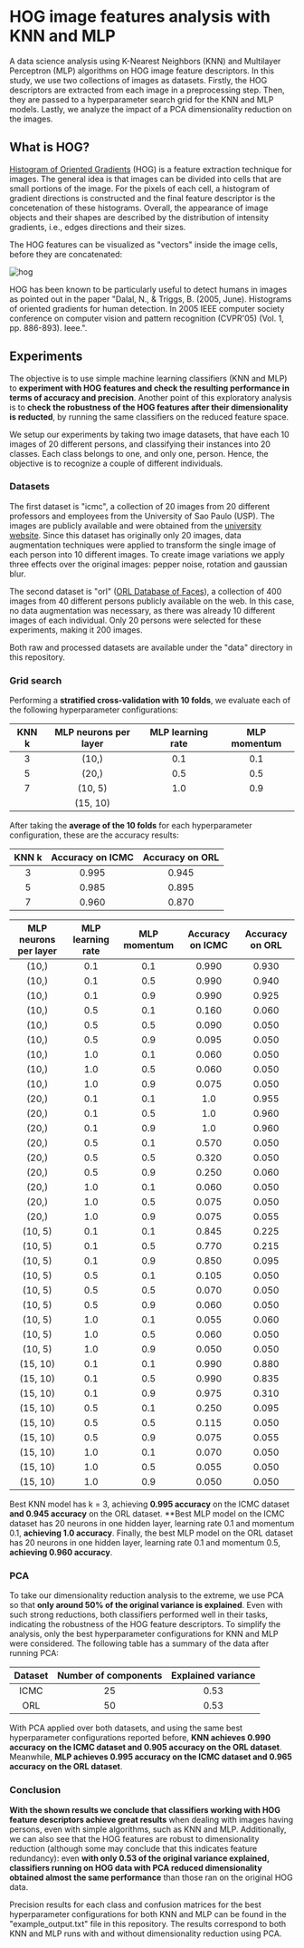 # HOG image features analysis with KNN and MLP
A data science analysis using K-Nearest Neighbors (KNN) and Multilayer Perceptron (MLP) algorithms on HOG image feature descriptors. In this study, we use two collections of images as datasets. Firstly, the HOG descriptors are extracted from each image in a preprocessing step. Then, they are passed to a hyperparameter search grid for the KNN and MLP models. Lastly, we analyze the impact of a PCA dimensionality reduction on the images.

## What is HOG?
[Histogram of Oriented Gradients] (HOG) is a feature extraction technique for images. The general idea is that images can be divided into cells that are small portions of the image. For the pixels of each cell, a histogram of gradient directions is constructed and the final feature descriptor is the concetenation of these histograms. Overall, the appearance of image objects and their shapes are described by the distribution of intensity gradients, i.e., edges directions and their sizes.

The HOG features can be visualized as "vectors" inside the image cells, before they are concatenated:

![hog](https://user-images.githubusercontent.com/33037020/176983585-9c7efeb6-cd62-4c86-b533-9334f01972e9.png)

HOG has been known to be particularly useful to detect humans in images as pointed out in the paper "Dalal, N., & Triggs, B. (2005, June). Histograms of oriented gradients for human detection. In 2005 IEEE computer society conference on computer vision and pattern recognition (CVPR'05) (Vol. 1, pp. 886-893). Ieee.".

## Experiments
The objective is to use simple machine learning classifiers (KNN and MLP) to **experiment with HOG features and check the resulting performance in terms of accuracy and precision**. Another point of this exploratory analysis is to **check the robustness of the HOG features after their dimensionality is reducted**, by running the same classifiers on the reduced feature space.

We setup our experiments by taking two image datasets, that have each 10 images of 20 different persons, and classifying their instances into 20 classes. Each class belongs to one, and only one, person. Hence, the objective is to recognize a couple of different individuals.

### Datasets
The first dataset is "icmc", a collection of 20 images from 20 different professors and employees from the University of Sao Paulo (USP). The images are publicly available and were obtained from the [university website]. Since this dataset has originally only 20 images, data augmentation techniques were applied to transform the single image of each person into 10 different images. To create image variations we apply three effects over the original images: pepper noise, rotation and gaussian blur. 

The second dataset is "orl" ([ORL Database of Faces]), a collection of 400 images from 40 different persons publicly available on the web. In this case, no data augmentation was necessary, as there was already 10 different images of each individual. Only 20 persons were selected for these experiments, making it 200 images.

Both raw and processed datasets are available under the "data" directory in this repository.

### Grid search
Performing a **stratified cross-validation with 10 folds**, we evaluate each of the following hyperparameter configurations:

| KNN k | MLP neurons per layer | MLP learning rate | MLP momentum |
|:---:|:---------------------:|:-----------------:|:------------:|
| 3 | (10,) | 0.1 | 0.1 |
| 5 | (20,) | 0.5 | 0.5 |
| 7 | (10, 5) | 1.0 | 0.9 |
| | (15, 10) | |

After taking the **average of the 10 folds** for each hyperparameter configuration, these are the accuracy results:

| KNN k | Accuracy on ICMC | Accuracy on ORL |
|:-----:|:----------------:|:---------------:|
| 3 | 0.995 | 0.945 |
| 5 | 0.985 | 0.895 |
| 7 | 0.960 | 0.870 |

| MLP neurons per layer | MLP learning rate | MLP momentum | Accuracy on ICMC | Accuracy on ORL |
|:---------------------:|:-----------------:|:------------:|:----------------:|:---------------:|
| (10,) | 0.1 | 0.1 | 0.990 | 0.930 |
| (10,) | 0.1 | 0.5 | 0.990 | 0.940 |
| (10,) | 0.1 | 0.9 | 0.990 | 0.925 |
| (10,) | 0.5 | 0.1 | 0.160 | 0.060 |
| (10,) | 0.5 | 0.5 | 0.090 | 0.050 |
| (10,) | 0.5 | 0.9 | 0.095 | 0.050 |
| (10,) | 1.0 | 0.1 | 0.060 | 0.050 |
| (10,) | 1.0 | 0.5 | 0.060 | 0.050 |
| (10,) | 1.0 | 0.9 | 0.075 | 0.050 |
| (20,) | 0.1 | 0.1 | 1.0 | 0.955 |
| (20,) | 0.1 | 0.5 | 1.0 | 0.960 |
| (20,) | 0.1 | 0.9 | 1.0 | 0.960 |
| (20,) | 0.5 | 0.1 | 0.570 | 0.050 |
| (20,) | 0.5 | 0.5 | 0.320 | 0.050 |
| (20,) | 0.5 | 0.9 | 0.250 | 0.060 |
| (20,) | 1.0 | 0.1 | 0.060 | 0.050 |
| (20,) | 1.0 | 0.5 | 0.075 | 0.050 |
| (20,) | 1.0 | 0.9 | 0.075 | 0.055 |
| (10, 5) | 0.1 | 0.1 | 0.845 | 0.225 |
| (10, 5) | 0.1 | 0.5 | 0.770 | 0.215 |
| (10, 5) | 0.1 | 0.9 | 0.850 | 0.095 |
| (10, 5) | 0.5 | 0.1 | 0.105 | 0.050 |
| (10, 5) | 0.5 | 0.5 | 0.070 | 0.050 |
| (10, 5) | 0.5 | 0.9 | 0.060 | 0.050 |
| (10, 5) | 1.0 | 0.1 | 0.055 | 0.060 |
| (10, 5) | 1.0 | 0.5 | 0.060 | 0.050 |
| (10, 5) | 1.0 | 0.9 | 0.050 | 0.050 |
| (15, 10) | 0.1 | 0.1 | 0.990 | 0.880 |
| (15, 10) | 0.1 | 0.5 | 0.990 | 0.835 |
| (15, 10) | 0.1 | 0.9 | 0.975 | 0.310 |
| (15, 10) | 0.5 | 0.1 | 0.250 | 0.095 |
| (15, 10) | 0.5 | 0.5 | 0.115 | 0.050 |
| (15, 10) | 0.5 | 0.9 | 0.075 | 0.055 |
| (15, 10) | 1.0 | 0.1 | 0.070 | 0.050 |
| (15, 10) | 1.0 | 0.5 | 0.055 | 0.050 |
| (15, 10) | 1.0 | 0.9 | 0.050 | 0.050 |

Best KNN model has k = 3, achieving **0.995 accuracy** on the ICMC dataset **and 0.945 accuracy** on the ORL dataset. **Best MLP model on the ICMC dataset has 20 neurons in one hidden layer, learning rate 0.1 and momentum 0.1, **achieving 1.0 accuracy**. Finally, the best MLP model on the ORL dataset has 20 neurons in one hidden layer, learning rate 0.1 and momentum 0.5, **achieving 0.960 accuracy**.

### PCA
To take our dimensionality reduction analysis to the extreme, we use PCA so that **only around 50% of the original variance is explained**. Even with such strong reductions, both classifiers performed well in their tasks, indicating the robustness of the HOG feature descriptors. To simplify the analysis, only the best hyperparameter configurations for KNN and MLP were considered. The following table has a summary of the data after running PCA:

| Dataset | Number of components | Explained variance |
|:-------:|:--------------------:|:------------------:|
| ICMC | 25 | 0.53 |
| ORL | 50 | 0.53 |

With PCA applied over both datasets, and using the same best hyperparameter configurations reported before, **KNN achieves 0.990 accuracy on the ICMC dataset and 0.905 accuracy on the ORL dataset**. Meanwhile, **MLP achieves 0.995 accuracy on the ICMC dataset and 0.965 accuracy on the ORL dataset**.

### Conclusion

**With the shown results we conclude that classifiers working with HOG feature descriptors achieve great results** when dealing with images having persons, even with simple algorithms, such as KNN and MLP. Additionally, we can also see that the HOG features are robust to dimensionality reduction (although some may conclude that this indicates feature redundancy): even **with only 0.53 of the original variance explained, classifiers running on HOG data with PCA reduced dimensionality obtained almost the same performance** than those ran on the original HOG data.

Precision results for each class and confusion matrices for the best hyperparameter configurations for both KNN and MLP can be found in the "example_output.txt" file in this repository. The results correspond to both KNN and MLP runs with and without dimensionality reduction using PCA.

[//]: #
[Histogram of Oriented Gradients]: https://en.wikipedia.org/wiki/Histogram_of_oriented_gradients
[university website]: https://icmc.usp.br/pessoas
[ORL Database of Faces]: https://www.kaggle.com/datasets/tavarez/the-orl-database-for-training-and-testing
